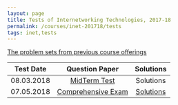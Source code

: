 ```yaml
---
layout: page
title: Tests of Internetworking Technologies, 2017-18
permalink: /courses/inet-201718/tests
tags: inet,tests
---
```


[The problem sets from previous course offerings](https://www.dropbox.com/sh/bnrd8fu6eoa6xgi/AAA5iIDr4za1QJ8kAo677c4Ya?dl=1)

| Test Date | Question Paper | Solutions |
|-------- |:----------:|:----------:|
| 08.03.2018 | [MidTerm Test](https://www.dropbox.com/s/76s4d8i86e8e4yo/mid_term.pdf?dl=1) | Solutions |
| 07.05.2018 | [Comprehensive Exam](https://www.dropbox.com/s/onurmwb6cg9khbj/compre.pdf?dl=1) | [Solutions](https://www.dropbox.com/s/bwi4hcl91iwd1pm/compre_sol.pdf?dl=1) |
